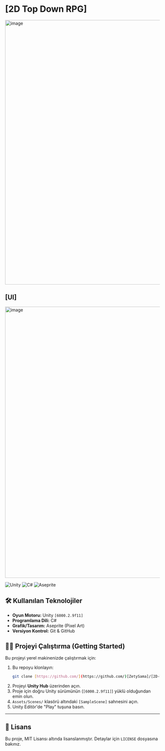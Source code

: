 
# [2D Top Down RPG] 
<img width="1535" height="861" alt="image" src="https://github.com/user-attachments/assets/468eccc3-43c9-4f0e-981a-cf588293d786" />

## [UI]
<img width="1575" height="883" alt="image" src="https://github.com/user-attachments/assets/c8f04513-78ea-4fb3-833a-20ebb56b0d18" />





<p align="left">
  <img src="https://img.shields.io/badge/unity-%23000000.svg?style=flat&logo=unity&logoColor=white" alt="Unity"/>
  <img src="https://img.shields.io/badge/c%23-%23239120.svg?style=flat&logo=csharp&logoColor=white" alt="C#"/>
  <img src="https://img.shields.io/badge/Aseprite-7D929E?style=flat&logo=aseprite&logoColor=white" alt="Aseprite"/>
</p>


## 🛠️ Kullanılan Teknolojiler

* **Oyun Motoru:** Unity `[6000.2.9f11]`
* **Programlama Dili:** C#
* **Grafik/Tasarım:** Aseprite (Pixel Art)
* **Versiyon Kontrol:** Git & GitHub

## 🏃‍♀️ Projeyi Çalıştırma (Getting Started)

Bu projeyi yerel makinenizde çalıştırmak için:

1.  Bu repoyu klonlayın:
    ```sh
    git clone [https://github.com/](https://github.com/)[ZetySama]/[2D-TopDown-RPG-Game-Unity].git
    ```
2.  Projeyi **Unity Hub** üzerinden açın.
3.  Proje için doğru Unity sürümünün (`[6000.2.9f11]`) yüklü olduğundan emin olun.
4.  `Assets/Scenes/` klasörü altındaki `[SampleScene]` sahnesini açın.
5.  Unity Editör'de "Play" tuşuna basın.

---

## 📜 Lisans
Bu proje, MIT Lisansı altında lisanslanmıştır. Detaylar için `LICENSE` dosyasına bakınız.
